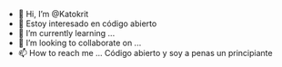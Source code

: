 - 👋 Hi, I’m @Katokrit
- 👀 Estoy interesado en código abierto
- 🌱 I’m currently learning ...
- 💞️ I’m looking to collaborate on ...
- 📫 How to reach me ...
Código abierto y soy a penas un principiante
<!---
Katokrit/Katokrit is a ✨ special ✨ repository because its `README.md` (this file) appears on your GitHub profile.
You can click the Preview link to take a look at your changes.
--->
